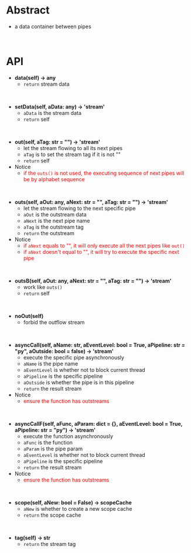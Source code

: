# Abstract
* a data container between pipes  
</br>

# API
* **data(self) -> any**  
    - `return` stream data  
</br>

* **setData(self, aData: any) -> 'stream'**  
    - `aData` is the stream data  
    - `return` self  
</br>

* **out(self, aTag: str = "") -> 'stream'**  
    - let the stream flowing to all its next pipes  
    - `aTag` is to set the stream tag if it is not ""  
    - `return` self  
* Notice  
    - <font color="red">if the `outs()` is not used, the executing sequence of next pipes will be by alphabet sequence</font><br />  
</br>

* **outs(self, aOut: any, aNext: str = "", aTag: str = "") -> 'stream'**  
    - let the stream flowing to the next specific pipe  
    - `aOut` is the outstream data  
    - `aNext` is the next pipe name  
    - `aTag` is the outstream tag  
    - `return` the outstream  
* Notice  
    - <font color="red">if `aNext` equals to "", it will only execute all the next pipes like `out()`</font><br />  
    - <font color="red">if `aNext` doesn't equal to "", it will try to execute the specific next pipe</font><br />  
</br>

* **outsB(self, aOut: any, aNext: str = "", aTag: str = "") -> 'stream'**  
    - work like `outs()`  
    - `return` self  
</br>

* **noOut(self)**  
    - forbid the outflow stream  
</br>

* **asyncCall(self, aName: str, aEventLevel: bool = True, aPipeline: str = "py", aOutside: bool = false) -> 'stream'**  
    - execute the specific pipe asynchronously  
    - `aName` is the pipe name  
    - `aEventLevel` is whether not to block current thread  
    - `aPipeline` is the specific pipeline  
    - `aOutside` is whether the pipe is in this pipeline  
    - `return` the result stream  
* Notice  
    - <font color="red">ensure the function has outstreams</font><br />  
</br>

* **asyncCallF(self, aFunc, aParam: dict = {}, aEventLevel: bool = True, aPipeline: str = "py") -> 'stream'**  
    - execute the function asynchronously  
    - `aFunc` is the function  
    - `aParam` is the pipe param  
    - `aEventLevel` is whether not to block current thread  
    - `aPipeline` is the specific pipeline  
    - `return` the result stream  
* Notice  
    - <font color="red">ensure the function has outstreams</font><br />  
</br>

* **scope(self, aNew: bool = False) -> scopeCache**  
    - `aNew` is whether to create a new scope cache  
    - `return` the scope cache  
</br>

* **tag(self) -> str**  
    - `return` the stream tag  
</br>